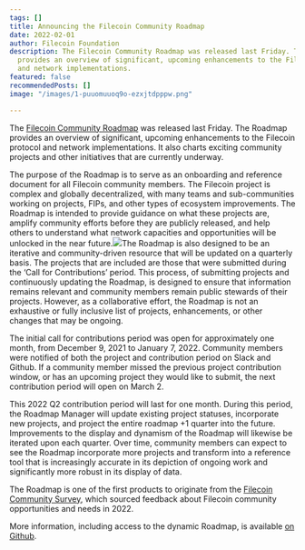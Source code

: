 ```yaml
---
tags: []
title: Announcing the Filecoin Community Roadmap
date: 2022-02-01
author: Filecoin Foundation
description: The Filecoin Community Roadmap was released last Friday. The Roadmap
  provides an overview of significant, upcoming enhancements to the Filecoin protocol
  and network implementations.
featured: false
recommendedPosts: []
image: "/images/1-puuomuuoq9o-ezxjtdpppw.png"

---
```

The [Filecoin Community Roadmap](https://github.com/filecoin-project/community/discussions/456) was released last Friday. The Roadmap provides an overview of significant, upcoming enhancements to the Filecoin protocol and network implementations. It also charts exciting community projects and other initiatives that are currently underway.

The purpose of the Roadmap is to serve as an onboarding and reference document for all Filecoin community members. The Filecoin project is complex and globally decentralized, with many teams and sub-communities working on projects, FIPs, and other types of ecosystem improvements. The Roadmap is intended to provide guidance on what these projects are, amplify community efforts before they are publicly released, and help others to understand what network capacities and opportunities will be unlocked in the near future.![](/images/1-oa_nuuamuisywka7avbbga.jpeg)The Roadmap is also designed to be an iterative and community-driven resource that will be updated on a quarterly basis. The projects that are included are those that were submitted during the ‘Call for Contributions’ period. This process, of submitting projects and continuously updating the Roadmap, is designed to ensure that information remains relevant and community members remain public stewards of their projects. However, as a collaborative effort, the Roadmap is not an exhaustive or fully inclusive list of projects, enhancements, or other changes that may be ongoing.

The initial call for contributions period was open for approximately one month, from December 9, 2021 to January 7, 2022. Community members were notified of both the project and contribution period on Slack and Github. If a community member missed the previous project contribution window, or has an upcoming project they would like to submit, the next contribution period will open on March 2.

This 2022 Q2 contribution period will last for one month. During this period, the Roadmap Manager will update existing project statuses, incorporate new projects, and project the entire roadmap +1 quarter into the future. Improvements to the display and dynamism of the Roadmap will likewise be iterated upon each quarter. Over time, community members can expect to see the Roadmap incorporate more projects and transform into a reference tool that is increasingly accurate in its depiction of ongoing work and significantly more robust in its display of data.

The Roadmap is one of the first products to originate from the [Filecoin Community Survey](https://filecoinfoundation.medium.com/surveying-the-filecoin-community-priorities-and-opportunities-for-2022-25dad67158a0), which sourced feedback about Filecoin community opportunities and needs in 2022.

More information, including access to the dynamic Roadmap, is available [on Github](https://github.com/filecoin-project/community/discussions/456).